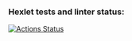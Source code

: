 ### Hexlet tests and linter status:
[![Actions Status](https://github.com/nuuska-muikkunen/java-project-72/actions/workflows/hexlet-check.yml/badge.svg)](https://github.com/nuuska-muikkunen/java-project-72/actions)